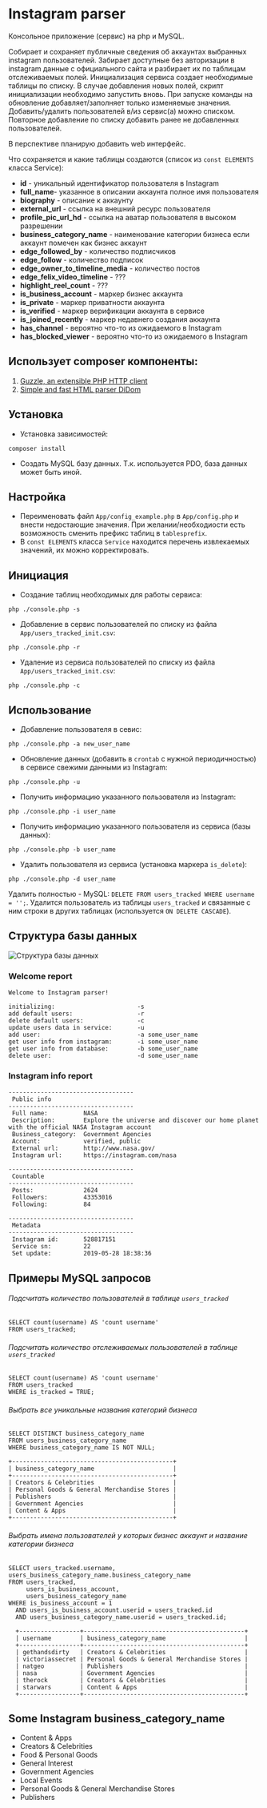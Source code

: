 # Instagram parser

Консольное приложение (сервис) на php и MySQL. 

Собирает и сохраняет публичные сведения об аккаунтах выбранных instagram пользователей. Забирает доступные без авторизации в instagram данные с официального сайта и разбирает их по таблицам отслеживаемых полей. Инициализация сервиса создает необходимые таблицы по списку. В случае добавления новых полей, скрипт инициализации необходимо запустить вновь. При запуске команды на обновление добавляет/заполняет только изменяемые значения. Добавить/удалить пользователей в/из сервис(а) можно списком. Повторное добавление по списку добавить ранее не добавленных пользователей.
 
 В перспективе планирую добавить web интерфейс.

Что сохраняется и какие таблицы создаются (список из `const ELEMENTS` класса Service):
- **id** - уникальный идентификатор пользователя в Instagram
- **full_name**- указанное в описании аккаунта полное имя пользователя
- **biography** - описание к аккаунту
- **external_url** - ссылка на внешний ресурс пользователя
- **profile_pic_url_hd** - ссылка на аватар пользователя в высоком разрешении
- **business_category_name** - наименование категории бизнеса если аккаунт помечен как бизнес аккаунт
- **edge_followed_by** - количество подписчиков
- **edge_follow** - количество подписок
- **edge_owner_to_timeline_media** - количество постов
- **edge_felix_video_timeline** - ???
- **highlight_reel_count** - ???
- **is_business_account** - маркер бизнес аккаунта
- **is_private** - маркер приватности аккаунта
- **is_verified** - маркер верификации аккаунта в сервисе
- **is_joined_recently** - маркер недавнего создания аккаунта
- **has_channel** - вероятно что-то из ожидаемого в Instagram
- **has_blocked_viewer** - вероятно что-то из ожидаемого в Instagram

## Использует composer компоненты:
1. [Guzzle, an extensible PHP HTTP client](https://github.com/guzzle/guzzle)
2. [Simple and fast HTML parser DiDom](https://github.com/Imangazaliev/DiDOM)

## Установка
- Установка зависимостей:
```
composer install
```
- Создать MySQL базу данных. Т.к. используется PDO, база данных может быть иной.

## Настройка
- Переименовать файл `App/config_example.php` в `App/config.php` и внести недостающие значения. При желании/необходиости есть возможность сменить префикс таблиц в `tablesprefix`.
- В `const ELEMENTS` класса `Service` находится перечень извлекаемых значений, их можно корректировать.

## Инициация
- Создание таблиц необходимых для работы сервиса:
```
php ./console.php -s
```
- Добавление в сервис пользователей по списку из файла `App/users_tracked_init.csv`:
```
php ./console.php -r
```
- Удаление из сервиса пользователей по списку из файла `App/users_tracked_init.csv`:
```
php ./console.php -с
```

## Использование
- Добавление пользователя в севис:
 ```
 php ./console.php -a new_user_name
 ```
- Обновление данных (добавить в `crontab` с нужной периодичностью) в сервисе свежими данными из Instagram: 
```
php ./console.php -u
```
- Получить информацию указанного пользователя из Instagram:
```
php ./console.php -i user_name
```
- Получить информацию указанного пользователя из сервиса (базы данных):
```
php ./console.php -b user_name
```
- Удалить пользователя из сервиса (установка маркера `is_delete`):
```
php ./console.php -d user_name
```
Удалить полностью - MySQL: `DELETE FROM users_tracked WHERE username = '';`. Удалится пользователь из таблицы `users_tracked` и связанные с ним строки в других таблицах (используется `ON DELETE CASCADE`).

## Структура базы данных
![Структура базы данных](nstgrm_db.png)

### Welcome report
```
Welcome to Instagram parser! 

initializing:                       -s
add default users:                  -r
delete default users:               -c
update users data in service:       -u
add user:                           -a some_user_name
get user info from instagram:       -i some_user_name
get user info from database:        -b some_user_name
delete user:                        -d some_user_name
```

### Instagram info report
```
-----------------------------------
 Public info
-----------------------------------
 Full name:          NASA
 Description:        Explore the universe and discover our home planet with the official NASA Instagram account
 Business_category:  Government Agencies
 Account:            verified, public
 External url:       http://www.nasa.gov/
 Instagram url:      https://instagram.com/nasa

-----------------------------------
 Countable
-----------------------------------
 Posts:              2624
 Followers:          43353016
 Following:          84

-----------------------------------
 Metadata
-----------------------------------
 Instagram id:       528817151
 Service sn:         22
 Set update:         2019-05-28 18:38:36
```

## Примеры MySQL запросов

###### Подсчитать количество пользователей в таблице `users_tracked`
```
SELECT count(username) AS 'count username'
FROM users_tracked;
```

###### Подсчитать количество отслеживаемых пользователей в таблице `users_tracked`
```
SELECT count(username) AS 'count username'
FROM users_tracked
WHERE is_tracked = TRUE;
```

###### Выбрать все уникальные названия категорий бизнеса
```
SELECT DISTINCT business_category_name
FROM users_business_category_name
WHERE business_category_name IS NOT NULL;

+---------------------------------------------+
| business_category_name                      |
+---------------------------------------------+
| Creators & Celebrities                      |
| Personal Goods & General Merchandise Stores |
| Publishers                                  |
| Government Agencies                         |
| Content & Apps                              |
+---------------------------------------------+
```
###### Выбрать имена пользователей у которых бизнес аккаунт и название категории бизнеса
```
SELECT users_tracked.username, users_business_category_name.business_category_name
FROM users_tracked,
     users_is_business_account,
     users_business_category_name
WHERE is_business_account = 1
  AND users_is_business_account.userid = users_tracked.id
  AND users_business_category_name.userid = users_tracked.id;
  
  +-----------------+---------------------------------------------+
  | username        | business_category_name                      |
  +-----------------+---------------------------------------------+
  | gethandsdirty   | Creators & Celebrities                      |
  | victoriassecret | Personal Goods & General Merchandise Stores |
  | natgeo          | Publishers                                  |
  | nasa            | Government Agencies                         |
  | therock         | Creators & Celebrities                      |
  | starwars        | Content & Apps                              |
  +-----------------+---------------------------------------------+

  ```
  ## Some Instagram business_category_name
  - Content & Apps
  - Creators & Celebrities
  - Food & Personal Goods
  - General Interest
  - Government Agencies
  - Local Events
  - Personal Goods & General Merchandise Stores
  - Publishers